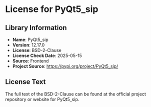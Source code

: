 # License for PyQt5_sip

## Library Information
- **Name**: PyQt5_sip
- **Version**: 12.17.0
- **License**: BSD-2-Clause
- **License Check Date**: 2025-05-15
- **Source**: Frontend
- **Project Source**: https://pypi.org/project/PyQt5_sip/

## License Text
The full text of the BSD-2-Clause can be found at the official project repository or website for PyQt5_sip.
